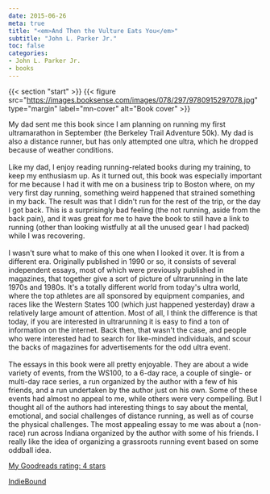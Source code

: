 ```yaml
---
date: 2015-06-26
meta: true
title: "<em>And Then the Vulture Eats You</em>"
subtitle: "John L. Parker Jr."
toc: false
categories:
- John L. Parker Jr.
- books
---
```


{{< section "start" >}}
{{< figure src="https://images.booksense.com/images/078/297/9780915297078.jpg" type="margin" label="mn-cover" alt="Book cover" >}}

My dad sent me this book since I am planning on running my first ultramarathon in September (the Berkeley Trail Adventure 50k). My dad is also a distance runner, but has only attempted one ultra, which he dropped because of weather conditions.<br /><br />Like my dad, I enjoy reading running-related books during my training, to keep my enthusiasm up. As it turned out, this book was especially important for me because I had it with me on a business trip to Boston where, on my very first day running, something weird happened that strained something in my back. The result was that I didn't run for the rest of the trip, or the day I got back. This is a surprisingly bad feeling (the not running, aside from the back pain), and it was great for me to have the book to still have a link to running (other than looking wistfully at all the unused gear I had packed) while I was recovering.<br /><br />I wasn't sure what to make of this one when I looked it over. It is from a different era. Originally published in 1990 or so, it consists of several independent essays, most of which were previously published in magazines, that together give a sort of picture of ultrarunning in the late 1970s and 1980s. It's a totally different world from today's ultra world, where the top athletes are all sponsored by equipment companies, and races like the Western States 100 (which just happened yesterday) draw a relatively large amount of attention. Most of all, I think the difference is that today, if you are interested in ultrarunning it is easy to find a ton of information on the internet. Back then, that wasn't the case, and people who were interested had to search for like-minded individuals, and scour the backs of magazines for advertisements for the odd ultra event.<br /><br />The essays in this book were all pretty enjoyable. They are about a wide variety of events, from the WS100, to a 6-day race, a couple of single- or multi-day race series, a run organized by the author with a few of his friends, and a run undertaken by the author just on his own. Some of these events had almost no appeal to me, while others were very compelling. But I thought all of the authors had interesting things to say about the mental, emotional, and social challenges of distance running, as well as of course the physical challenges. The most appealing essay to me was about a (non-race) run across Indiana organized by the author with some of his friends. I really like the idea of organizing a grassroots running event based on some oddball idea.

[My Goodreads rating: 4 stars](https://www.goodreads.com/review/show/1319683632)  

[IndieBound](https://www.indiebound.org/book/9780915297078)
